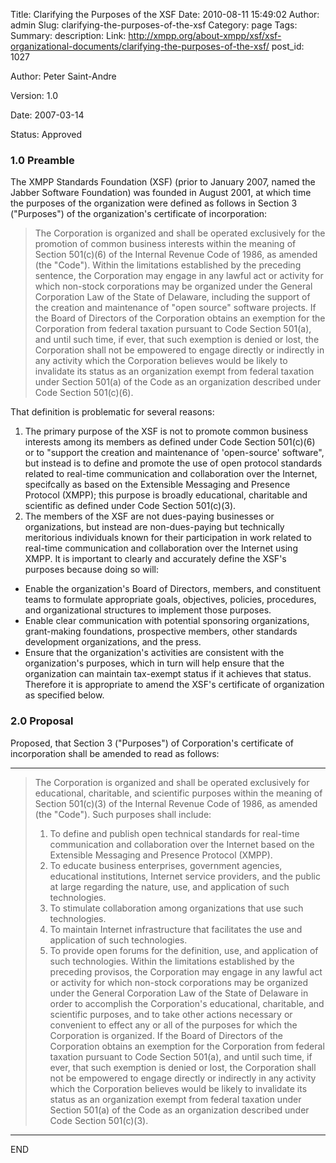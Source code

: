 Title: Clarifying the Purposes of the XSF
Date: 2010-08-11 15:49:02
Author: admin
Slug: clarifying-the-purposes-of-the-xsf
Category: page
Tags: 
Summary: description:
Link: http://xmpp.org/about-xmpp/xsf/xsf-organizational-documents/clarifying-the-purposes-of-the-xsf/
post_id: 1027


Author:
Peter Saint-Andre

Version:
1.0

Date:
2007-03-14

Status:
Approved

### 1.0 Preamble

The XMPP Standards Foundation (XSF) (prior to January 2007, named the Jabber Software Foundation) was founded in August 2001, at which time the purposes of the organization were defined as follows in Section 3 ("Purposes") of the organization's certificate of incorporation:

> The Corporation is organized and shall be operated exclusively for the promotion of common business interests within the meaning of Section 501(c)(6) of the Internal Revenue Code of 1986, as amended (the "Code"). Within the limitations established by the preceding sentence, the Corporation may engage in any lawful act or activity for which non-stock corporations may be organized under the General Corporation Law of the State of Delaware, including the support of the creation and maintenance of "open source" software projects. If the Board of Directors of the Corporation obtains an exemption for the Corporation from federal taxation pursuant to Code Section 501(a), and until such time, if ever, that such exemption is denied or lost, the Corporation shall not be empowered to engage directly or indirectly in any activity which the Corporation believes would be likely to invalidate its status as an organization exempt from federal taxation under Section 501(a) of the Code as an organization described under Code Section 501(c)(6).

That definition is problematic for several reasons:

1. The primary purpose of the XSF is not to promote common business interests among its members as defined under Code Section 501(c)(6) or to "support the creation and maintenance of 'open-source' software", but instead is to define and promote the use of open protocol standards related to real-time communication and collaboration over the Internet, specifcally as based on the Extensible Messaging and Presence Protocol (XMPP); this purpose is broadly educational, charitable and scientific as defined under Code Section 501(c)(3).
2. The members of the XSF are not dues-paying businesses or organizations, but instead are non-dues-paying but technically meritorious individuals known for their participation in work related to real-time communication and collaboration over the Internet using XMPP.
It is important to clearly and accurately define the XSF's purposes because doing so will:
* Enable the organization's Board of Directors, members, and constituent teams to formulate appropriate goals, objectives, policies, procedures, and organizational structures to implement those purposes.
* Enable clear communication with potential sponsoring organizations, grant-making foundations, prospective members, other standards development organizations, and the press.
* Ensure that the organization's activities are consistent with the organization's purposes, which in turn will help ensure that the organization can maintain tax-exempt status if it achieves that status.
Therefore it is appropriate to amend the XSF's certificate of organization as specified below.

### 2.0 Proposal

Proposed, that Section 3 ("Purposes") of Corporation's certificate of incorporation shall be amended to read as follows:

* * *

> The Corporation is organized and shall be operated exclusively for educational, charitable, and scientific purposes within the meaning of Section 501(c)(3) of the Internal Revenue Code of 1986, as amended (the "Code"). Such purposes shall include:
>
>   1. To define and publish open technical standards for real-time communication and collaboration over the Internet based on the Extensible Messaging and Presence Protocol (XMPP).
>   2. To educate business enterprises, government agencies, educational institutions, Internet service providers, and the public at large regarding the nature, use, and application of such technologies.
>   3. To stimulate collaboration among organizations that use such technologies.
>   4. To maintain Internet infrastructure that facilitates the use and application of such technologies.
>   5. To provide open forums for the definition, use, and application of such technologies.
> Within the limitations established by the preceding provisos, the Corporation may engage in any lawful act or activity for which non-stock corporations may be organized under the General Corporation Law of the State of Delaware in order to accomplish the Corporation's educational, charitable, and scientific purposes, and to take other actions necessary or convenient to effect any or all of the purposes for which the Corporation is organized. If the Board of Directors of the Corporation obtains an exemption for the Corporation from federal taxation pursuant to Code Section 501(a), and until such time, if ever, that such exemption is denied or lost, the Corporation shall not be empowered to engage directly or indirectly in any activity which the Corporation believes would be likely to invalidate its status as an organization exempt from federal taxation under Section 501(a) of the Code as an organization described under Code Section 501(c)(3).

* * *

END
